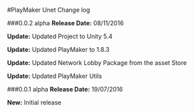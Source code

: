 #PlayMaker Unet Change log

###0.0.2 alpha
**Release Date:** 08/11/2016  

**Update:** Updated Project to Unity 5.4 

**Update:** Updated PlayMaker to 1.8.3 

**Update:** Updated Network Lobby Package from the asset Store

**Update:** Updated PlayMaker Utils


###0.0.1 alpha
**Release Date:** 19/07/2016  

**New:** Initial release

